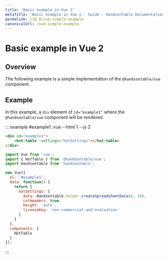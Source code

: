 ```yaml
---
title: 'Basic example in Vue 2'
metaTitle: 'Basic example in Vue 2 - Guide - Handsontable Documentation'
permalink: /10.0/vue-simple-example
canonicalUrl: /vue-simple-example
---
```


# Basic example in Vue 2

## Overview

The following example is a simple implementation of the `@handsontable/vue` component.

## Example

In this example, a `div` element of `id="example1"` where the `@handsontable/vue` component will be rendered.

::: example #example1 :vue --html 1 --js 2
```html
<div id="example1">
    <hot-table :settings="hotSettings"></hot-table>
</div>
```
```js
import Vue from 'vue';
import { HotTable } from '@handsontable/vue';
import Handsontable from 'handsontable';

new Vue({
  el: '#example1',
  data: function() {
    return {
      hotSettings: {
        data: Handsontable.helper.createSpreadsheetData(6, 10),
        colHeaders: true,
        height: 'auto',
        licenseKey: 'non-commercial-and-evaluation'
      }
    }
  },
  components: {
    HotTable
  }
});
```
:::
